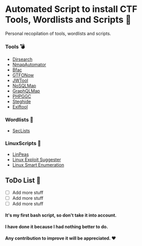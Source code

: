 # Automated Script to install CTF Tools, Wordlists and Scripts :wrench:

Personal recopilation of tools, wordlists and scripts.

### Tools :bomb:
* [Dirsearch](https://github.com/maurosoria/dirsearch)
* [NmapAutomator](https://github.com/21y4d/nmapAutomator)
* [Bfac](https://github.com/mazen160/bfac)
* [GTFONow](https://github.com/Frissi0n/GTFONow)
* [JWTool](https://github.com/Frissi0n/GTFONow)
* [NoSQLMap](https://github.com/codingo/NoSQLMap)
* [GraphQLMap](https://github.com/swisskyrepo/GraphQLmap)
* [PHPGGC](https://github.com/ambionics/phpggc)
* [Steghide](http://steghide.sourceforge.net/)
* [Exiftool](https://exiftool.org/)

### Wordlists :page_facing_up:
* [SecLists](https://github.com/danielmiessler/SecLists)

### LinuxScripts :penguin:
* [LinPeas](https://github.com/carlospolop/privilege-escalation-awesome-scripts-suite/tree/master/linPEAS)
* [Linux Exploit Suggester](https://github.com/mzet-/linux-exploit-suggester)
* [Linux Smart Enumeration](https://github.com/diego-treitos/linux-smart-enumeration)

## ToDo List :notebook:
- [ ] Add more stuff
- [ ] Add more stuff
- [ ] Add more stuff

#### It's my first bash script, so don't take it into account.
#### I have done it because I had nothing better to do.
#### Any contribution to improve it will be appreciated. :heart:
